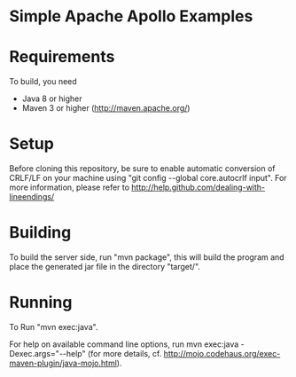 Simple Apache Apollo Examples
=============

Requirements
======
To build, you need 

* Java 8 or higher 
* Maven 3 or higher (http://maven.apache.org/)

Setup
======
Before cloning this repository, be sure to enable automatic conversion of CRLF/LF on your machine using "git config --global core.autocrlf input". For more information, please  refer to http://help.github.com/dealing-with-lineendings/

Building
======
To build the server side, run "mvn package", this will build the program and place the generated jar file in the directory "target/".

Running
======
To Run "mvn exec:java". 

For help on available command line options, run mvn exec:java -Dexec.args="--help" (for more details, cf. http://mojo.codehaus.org/exec-maven-plugin/java-mojo.html).
